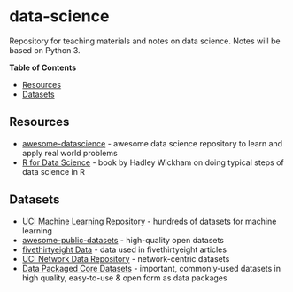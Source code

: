 # data-science

Repository for teaching materials and notes on data science. Notes will be
based on Python 3.

**Table of Contents**

- [Resources](#resources)
- [Datasets](#datasets)

## Resources

- [awesome-datascience][awesomeds] - awesome data science repository to learn
  and apply real world problems
- [R for Data Science][r4ds] - book by Hadley Wickham on doing typical steps of
  data science in R

[awesomeds]: https://github.com/bulutyazilim/awesome-datascience
[r4ds]: http://r4ds.had.co.nz/

## Datasets

- [UCI Machine Learning Repository][uci] - hundreds of datasets for machine
  learning
- [awesome-public-datasets][public] - high-quality open datasets
- [fivethirtyeight Data][538] - data used in fivethirtyeight articles
- [UCI Network Data Repository][nets] - network-centric datasets
- [Data Packaged Core Datasets][datapkg] - important, commonly-used datasets in
  high quality, easy-to-use & open form as data packages

[uci]: http://archive.ics.uci.edu/ml/index.php
[public]: https://github.com/caesar0301/awesome-public-datasets
[538]: https://github.com/fivethirtyeight/data
[nets]: https://networkdata.ics.uci.edu/index.php
[datapkg]: https://github.com/datasets
